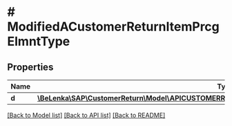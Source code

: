# # ModifiedACustomerReturnItemPrcgElmntType

## Properties

Name | Type | Description | Notes
------------ | ------------- | ------------- | -------------
**d** | [**\BeLenka\SAP\CustomerReturn\Model\APICUSTOMERRETURNSRVACustomerReturnItemPrcgElmntTypeUpdate**](APICUSTOMERRETURNSRVACustomerReturnItemPrcgElmntTypeUpdate.md) |  | [optional]

[[Back to Model list]](../../README.md#models) [[Back to API list]](../../README.md#endpoints) [[Back to README]](../../README.md)
